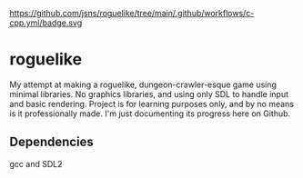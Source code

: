 https://github.com/jsns/roguelike/tree/main/.github/workflows/c-cpp.yml/badge.svg
# roguelike
My attempt at making a roguelike, dungeon-crawler-esque game using minimal libraries. No graphics libraries, and using only SDL to handle input and basic rendering. Project is for learning purposes only, and by no means is it professionally made. I'm just documenting its progress here on Github.
## Dependencies
gcc and SDL2
